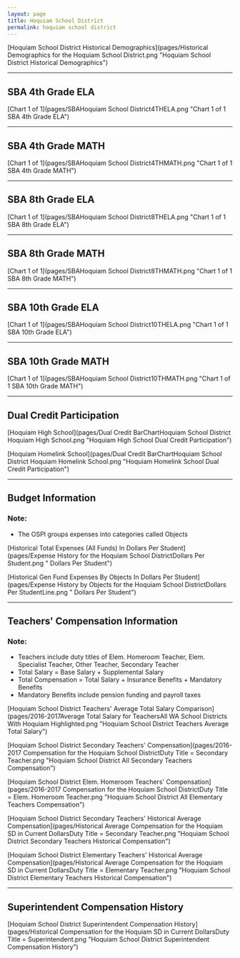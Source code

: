 ```yaml
---
layout: page
title: Hoquiam School District
permalink: hoquiam school district
---
```



[Hoquiam School District Historical Demographics](pages/Historical Demographics for the Hoquiam School District.png "Hoquiam School District Historical Demographics")

___

## SBA 4th Grade ELA

[Chart 1 of 1](pages/SBAHoquiam School District4THELA.png "Chart 1 of 1 SBA 4th Grade ELA")


___

## SBA 4th Grade MATH

[Chart 1 of 1](pages/SBAHoquiam School District4THMATH.png "Chart 1 of 1 SBA 4th Grade MATH")


___

## SBA 8th Grade ELA

[Chart 1 of 1](pages/SBAHoquiam School District8THELA.png "Chart 1 of 1 SBA 8th Grade ELA")


___

## SBA 8th Grade MATH

[Chart 1 of 1](pages/SBAHoquiam School District8THMATH.png "Chart 1 of 1 SBA 8th Grade MATH")


___

## SBA 10th Grade ELA

[Chart 1 of 1](pages/SBAHoquiam School District10THELA.png "Chart 1 of 1 SBA 10th Grade ELA")


___

## SBA 10th Grade MATH

[Chart 1 of 1](pages/SBAHoquiam School District10THMATH.png "Chart 1 of 1 SBA 10th Grade MATH")


___

## Dual Credit Participation

[Hoquiam High School](pages/Dual Credit BarChartHoquiam School District Hoquiam High School.png "Hoquiam High School Dual Credit Participation")

[Hoquiam Homelink School](pages/Dual Credit BarChartHoquiam School District Hoquiam Homelink School.png "Hoquiam Homelink School Dual Credit Participation")


___

## Budget Information
### Note:
- The OSPI groups expenses into categories called Objects

[Historical Total Expenses (All Funds) In Dollars Per Student](pages/Expense History for the Hoquiam School DistrictDollars Per Student.png " Dollars Per Student")

[Historical Gen Fund Expenses By Objects In Dollars Per Student](pages/Expense History by Objects for the Hoquiam School DistrictDollars Per StudentLine.png " Dollars Per Student")


___

## Teachers' Compensation Information
### Note:
- Teachers include duty titles of Elem. Homeroom Teacher, Elem. Specialist Teacher, Other Teacher, Secondary Teacher
- Total Salary = Base Salary + Supplemental Salary
- Total Compensation = Total Salary + Insurance Benefits + Mandatory Benefits
- Mandatory Benefits include pension funding and payroll taxes

[Hoquiam School District Teachers' Average Total Salary Comparison](pages/2016-2017Average Total Salary for TeachersAll WA School Districts With Hoquiam Highlighted.png "Hoquiam School District Teachers Average Total Salary")

[Hoquiam School District Secondary Teachers' Compensation](pages/2016-2017 Compensation for the Hoquiam School DistrictDuty Title = Secondary Teacher.png "Hoquiam School District All Secondary Teachers Compensation")

[Hoquiam School District Elem. Homeroom Teachers' Compensation](pages/2016-2017 Compensation for the Hoquiam School DistrictDuty Title = Elem. Homeroom Teacher.png "Hoquiam School District All Elementary Teachers Compensation")

[Hoquiam School District Secondary Teachers' Historical Average Compensation](pages/Historical Average Compensation for the Hoquiam SD in Current DollarsDuty Title = Secondary Teacher.png "Hoquiam School District Secondary Teachers Historical Compensation")

[Hoquiam School District Elementary Teachers' Historical Average Compensation](pages/Historical Average Compensation for the Hoquiam SD in Current DollarsDuty Title = Elementary Teacher.png "Hoquiam School District Elementary Teachers Historical Compensation")


___

## Superintendent Compensation History

[Hoquiam School District Superintendent Compensation History](pages/Historical Compensation for the Hoquiam SD in Current DollarsDuty Title = Superintendent.png "Hoquiam School District Superintendent Compensation History")

